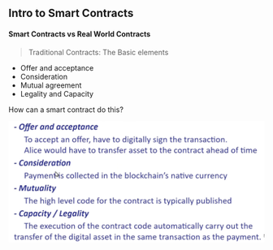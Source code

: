## Intro to Smart Contracts

#### Smart Contracts vs Real World Contracts

> Traditional Contracts: The Basic elements

- Offer and acceptance
- Consideration
- Mutual agreement
- Legality and Capacity

How can a smart contract do this?

![alt text](image-8.png)

